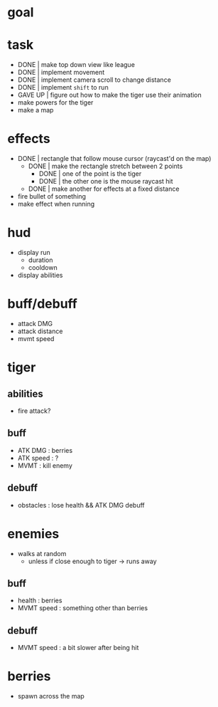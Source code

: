 # goal



# task
- DONE | make top down view like league
- DONE | implement movement
- DONE | implement camera scroll to change distance
- DONE | implement `shift` to run
- GAVE UP | figure out how to make the tiger use their animation
- make powers for the tiger
- make a map

# effects
- DONE | rectangle that follow mouse cursor (raycast'd on the map)
    - DONE | make the rectangle stretch between 2 points
        - DONE | one of the point is the tiger
        - DONE | the other one is the mouse raycast hit
    - DONE | make another for effects at a fixed distance
- fire bullet of something
- make effect when running

# hud
- display run
    - duration
    - cooldown
- display abilities

# buff/debuff
- attack DMG
- attack distance
- mvmt speed

# tiger
## abilities
- fire attack?
## buff
- ATK DMG : berries
- ATK speed : ?
- MVMT : kill enemy
## debuff
- obstacles : lose health && ATK DMG debuff

# enemies
- walks at random
    - unless if close enough to tiger -> runs away
## buff
- health : berries
- MVMT speed : something other than berries
## debuff
- MVMT speed : a bit slower after being hit


# berries
- spawn across the map
